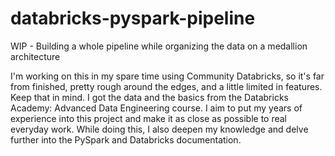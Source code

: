 # databricks-pyspark-pipeline
WIP - Building a whole pipeline while organizing the data on a medallion architecture

I'm working on this in my spare time using Community Databricks, so it's far from finished, pretty rough around the edges, and a little limited in features. Keep that in mind.
I got the data and the basics from the Databricks Academy: Advanced Data Engineering course.
I aim to put my years of experience into this project and make it as close as possible to real everyday work.
While doing this, I also deepen my knowledge and delve further into the PySpark and Databricks documentation.
